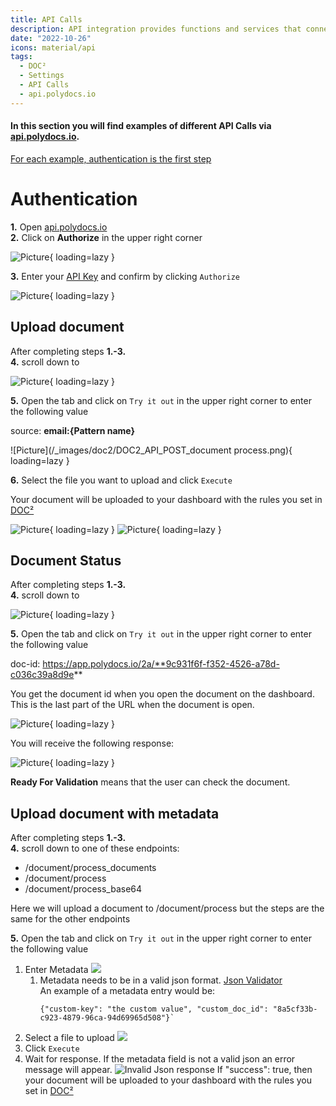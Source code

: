 ```yaml
---
title: API Calls
description: API integration provides functions and services that connect applications and processes. Here are examples of how to make API calls through api.polydocs.io.
date: "2022-10-26"
icons: material/api
tags:
  - DOC²
  - Settings
  - API Calls
  - api.polydocs.io
---
```


#### In this section you will find examples of different API Calls via [api.polydocs.io](https://api.polydocs.io/docs).

<ins>For each example, authentication is the first step</ins>

# Authentication

**1.** Open [api.polydocs.io](https://api.polydocs.io/docs)<br>
**2.** Click on **Authorize** in the upper right corner

![Picture](/_images/doc2/admin_guides_doc2-api-authorize.png){ loading=lazy }

**3.** Enter your [API Key](/doc2/settings/integration/api-integration/) and confirm by clicking `Authorize`

![Picture](/_images/doc2/admin_guides_doc2-api-authorize_key.png){ loading=lazy }




## Upload document

After completing steps **1.-3.**<br>
**4.** scroll down to

![Picture](/_images/doc2/DOC2_API_POST_Process.png){ loading=lazy }

**5.** Open the tab and click on `Try it out` in the upper right corner to enter the following value

source:   **email:{Pattern name}**

![Picture](/_images/doc2/DOC2_API_POST_document process.png){ loading=lazy }


**6.** Select the file you want to upload and click `Execute`

Your document will be uploaded to your dashboard with the rules you set in [DOC²](https://app.polydocs.io/settings/classify-extract)

![Picture](/_images/doc2/DOC2_classification-rules_Pattern.png){ loading=lazy }
![Picture](/_images/doc2/DOC2_Uploaded-doc-on-dashboard.png){ loading=lazy }


## Document Status

After completing steps **1.-3.**<br>
**4.** scroll down to

![Picture](/_images/doc2/DOC2_API_GET_Document-Status.png){ loading=lazy }

**5.** Open the tab and click on `Try it out` in the upper right corner to enter the following value

doc-id:   https://app.polydocs.io/2a/**9c931f6f-f352-4526-a78d-c036c39a8d9e**

You get the document id when you open the document on the dashboard. This is the last part of the URL when the document is open.

![Picture](/_images/doc2/DOC2_API_GET_Document-Status_doc_id.png){ loading=lazy }


You will receive the following response:

![Picture](/_images/doc2/DOC2_API_GET_Document-Status_Response.png){ loading=lazy }

**Ready For Validation** means that the user can check the document.

## Upload document with metadata

After completing steps **1.-3.**<br>
**4.** scroll down to one of these endpoints:<br>
 - /document/process_documents<br>
 - /document/process<br>
 - /document/process_base64<br>

Here we will upload a document to /document/process but the steps are the same for the other endpoints


**5.** Open the tab and click on `Try it out` in the upper right corner to enter the following value

1. Enter Metadata ![](/_images/doc2/metadata/metadata-upload.png)
   1. Metadata needs to be in a valid json format. [Json Validator](https://jsonlint.com/)<br>
      An example of a metadata entry would be:<br>
      ```
      {"custom-key": "the custom value", "custom_doc_id": "8a5cf33b-c923-4879-96ca-94d69965d508"}`
      ```
2. Select a file to upload ![](/_images/doc2/metadata/file-upload.png)
3. Click `Execute`
4. Wait for response. If the metadata field is not a valid json an error message will appear. ![Invalid Json response](/_images/doc2/metadata/invalid-json-response.png) If "success": true, then your document will be uploaded to your dashboard with the rules you set in [DOC²](https://app.polydocs.io/settings/classify-extract)



